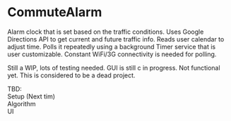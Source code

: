 # CommuteAlarm
Alarm clock that is set based on the traffic conditions. Uses Google Directions API to get current and future traffic info. Reads user calendar to adjust time. Polls it repeatedly using a background Timer service that is user customizable. Constant WiFi/3G connectivity is needed for polling.

Still a WIP, lots of testing needed. GUI is still c in progress. Not functional yet. This is considered to be a dead project.

TBD: <br/>
Setup (Next tim)<br/>
Algorithm <br/>
UI <br/>
